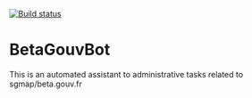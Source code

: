 [![Build status](https://circleci.com/gh/sgmap/betaGouvBot.svg?style=shield)](https://circleci.com/gh/sgmap/betaGouvBot/tree/master)

# BetaGouvBot

This is an automated assistant to administrative tasks related to sgmap/beta.gouv.fr
